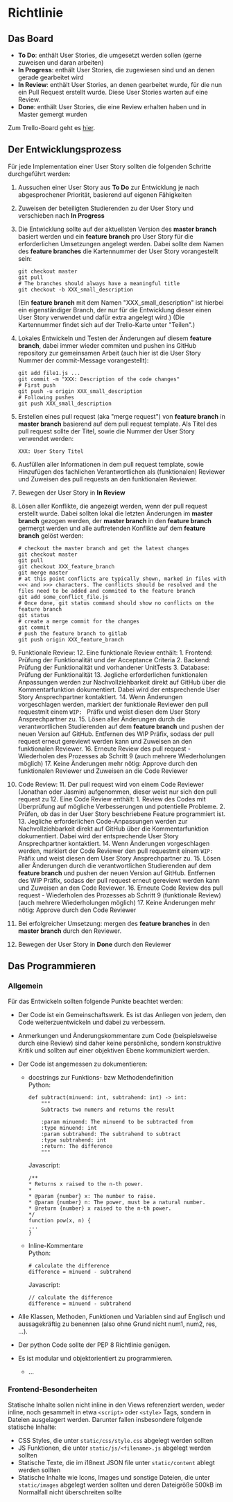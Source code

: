 # Richtlinie

## Das Board

* **To Do**: enthält User Stories, die umgesetzt werden sollen (gerne zuweisen und daran arbeiten)
* **In Progress**: enthält User Stories, die zugewiesen sind und an denen gerade gearbeitet wird
* **In Review**: enthält User Stories, an denen gearbeitet wurde, für die nun ein Pull Request erstellt wurde. Diese User Stories warten auf eine Review.
* **Done**: enthält User Stories, die eine Review erhalten haben und in Master gemergt wurden

Zum Trello-Board geht es [hier](https://trello.com/b/AqaojpJG/technische-gilde).

## Der Entwicklungsprozess

Für jede Implementation einer User Story sollten die folgenden Schritte durchgeführt werden:

1. Aussuchen einer User Story aus **To Do** zur Entwicklung je nach abgesprochener Priorität, basierend auf eigenen Fähigkeiten
2. Zuweisen der beteiligten Studierenden zu der User Story und verschieben nach **In Progress**
4. Die Entwicklung sollte auf der aktuellsten Version des __master branch__ basiert werden und ein __feature branch__ pro User Story für die erforderlichen Umsetzungen angelegt werden. Dabei sollte dem Namen des __feature branches__ die Kartennummer der User Story vorangestellt sein:
    ```
    git checkout master
    git pull
    # The branches should always have a meaningful title
    git checkout -b XXX_small_description 
    ```

   (Ein __feature branch__ mit dem Namen "XXX_small_description" ist hierbei ein eigenständiger Branch, der nur für die Entwicklung dieser einen User Story verwendet und dafür extra angelegt wird.)
   (Die Kartennummer findet sich auf der Trello-Karte unter "Teilen".)

5. Lokales Entwickeln und Testen der Änderungen auf diesem __feature branch__, dabei immer wieder commiten und pushen ins GitHub repository zur gemeinsamen Arbeit (auch hier ist die User Story Nummer der commit-Message vorangestellt):
    ```
    git add file1.js ...
    git commit -m "XXX: Description of the code changes"
    # First push
    git push -u origin XXX_small_description
    # Following pushes
    git push XXX_small_description
    ```

7.  Erstellen eines pull request (aka "merge request") von __feature branch__ in __master branch__ basierend auf dem pull request template. Als Titel des pull request sollte der Titel, sowie die Nummer der User Story verwendet werden:
    ```
    XXX: User Story Titel
    ```

8. Ausfüllen aller Informationen in dem pull request template, sowie Hinzufügen des fachlichen Verantwortlichen als (funktionalen) Reviewer und Zuweisen des pull requests an den funktionalen Reviewer.
9. Bewegen der User Story in **In Review**
10. Lösen aller Konflikte, die angezeigt werden, wenn der pull request erstellt wurde. Dabei sollten lokal die letzten Änderungen im __master branch__ gezogen werden, der __master branch__ in den __feature branch__ germergt werden und alle auftretenden Konflikte auf dem __feature branch__ gelöst werden:
    ```
    # checkout the master branch and get the latest changes
    git checkout master
    git pull
    git checkout XXX_feature_branch
    git merge master
    # at this point conflicts are typically shown, marked in files with <<< and >>> characters. The conflicts should be resolved and the files need to be added and commited to the feature branch
    git add some_conflict_file.js
    # Once done, git status command should show no conflicts on the feature branch
    git status
    # create a merge commit for the changes
    git commit 
    # push the feature branch to gitlab
    git push origin XXX_feature_branch
    ```

9. Funktionale Review:
    12. Eine funktionale Review enthält:
        1.  Frontend: Prüfung der Funktionalität und der Acceptance Criteria
        2.  Backend: Prüfung der Funktionalität und vorhandener UnitTests
        3.  Database: Prüfung der Funktionalität
    13. Jegliche erforderlichen funktionalen Anpassungen werden zur Nachvollziehbarkeit direkt auf GitHub über die Kommentarfunktion dokumentiert. Dabei wird der entsprechende User Story Ansprechpartner kontaktiert.
    14. Wenn Änderungen vorgeschlagen werden, markiert der funktionale Reviewer den pull requestmit einem `WIP: ` Präfix und weist diesen dem User Story Ansprechpartner zu.
    15. Lösen aller Änderungen durch die verantwortlichen Studierenden auf dem __feature branch__ und pushen der neuen Version auf GitHub. Entfernen des WIP Präfix, sodass der pull request erneut gereviewt werden kann und Zuweisen an den funktionalen Reviewer.
    16. Erneute Review des pull request - Wiederholen des Prozesses ab Schritt 9 (auch mehrere Wiederholungen möglich)
    17. Keine Änderungen mehr nötig: Approve durch den funktionalen Reviewer und Zuweisen an die Code Reviewer

10. Code Review:
    11. Der pull request wird von einem Code Reviewer (Jonathan oder Jasmin) aufgenommen, dieser weist nur sich den pull request zu
    12. Eine Code Review enthält:
        1.  Review des Codes mit Überprüfung auf mögliche Verbesserungen und potentielle Probleme.
        2.  Prüfen, ob das in der User Story beschriebene Feature programmiert ist.
    13. Jegliche erforderlichen Code-Anpassungen werden zur Nachvollziehbarkeit direkt auf GitHub über die Kommentarfunktion dokumentiert. Dabei wird der entsprechende User Story Ansprechpartner kontaktiert.
    14. Wenn Änderungen vorgeschlagen werden, markiert der Code Reviewer den pull requestmit einem `WIP: ` Präfix und weist diesen dem User Story Ansprechpartner zu.
    15. Lösen aller Änderungen durch die verantwortlichen Studierenden auf dem __feature branch__ und pushen der neuen Version auf GitHub. Entfernen des WIP Präfix, sodass der pull request erneut gereviewt werden kann und Zuweisen an den Code Reviewer.
    16. Erneute Code Review des pull request - Wiederholen des Prozesses ab Schritt 9 (funktionale Review) (auch mehrere Wiederholungen möglich)
    17. Keine Änderungen mehr nötig: Approve durch den Code Reviewer

17. Bei erfolgreicher Umsetzung: mergen des __feature branches__ in den __master branch__ durch den Reviewer.
18. Bewegen der User Story in **Done** durch den Reviewer

## Das Programmieren

### Allgemein

Für das Entwickeln sollten folgende Punkte beachtet werden:

* Der Code ist ein Gemeinschaftswerk. Es ist das Anliegen von jedem, den Code weiterzuentwickeln und dabei zu verbessern.
* Anmerkungen und Änderungskommentare zum Code (beispielsweise durch eine Review) sind daher keine persönliche, sondern konstruktive Kritik und sollten auf einer objektiven Ebene kommuniziert werden.
* Der Code ist angemessen zu dokumentieren:
    * docstrings zur Funktions- bzw Methodendefinition \
      Python:
      ```
      def subtract(minuend: int, subtrahend: int) -> int:
          """
          Subtracts two numers and returns the result
      
          :param minuend: The minuend to be subtracted from
          :type minuend: int
          :param subtrahend: The subtrahend to subtract
          :type subtrahend: int
          :return: The difference
          """
      ```

      Javascript:
      ```
      /**
      * Returns x raised to the n-th power.
      *
      * @param {number} x: The number to raise.
      * @param {number} n: The power, must be a natural number.
      * @return {number} x raised to the n-th power.
      */
      function pow(x, n) {
      ...
      }
      ```

    * Inline-Kommentare \
      Python:
      ```
      # calculate the difference
      difference = minuend - subtrahend
      ```

      Javascript:
      ```
      // calculate the difference
      difference = minuend - subtrahend
      ```

* Alle Klassen, Methoden, Funktionen und Variablen sind auf Englisch und aussagekräftig zu benennen (also ohne Grund nicht num1, num2, res, ...).
* Der python Code sollte der PEP 8 Richtlinie genügen.
* Es ist modular und objektorientiert zu programmieren.
    * ...
    
### Frontend-Besonderheiten

Statische Inhalte sollen nicht inline in den Views referenziert werden, weder inline, noch gesammelt in etwa `<script>`
oder `<style>` Tags, sondern in Dateien ausgelagert werden. Darunter fallen insbesondere folgende statische Inhalte:
* CSS Styles, die unter `static/css/style.css` abgelegt werden sollten
* JS Funktionen, die unter `static/js/<filename>.js` abgelegt werden sollten
* Statische Texte, die im i18next JSON file unter `static/content` ablegt werden sollten
* Statische Inhalte wie Icons, Images und sonstige Dateien, die unter `static/images` abgelegt werden sollten und deren
  Dateigröße 500kB im Normalfall nicht überschreiten sollte
